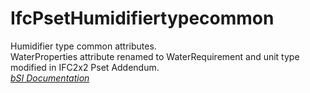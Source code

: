 IfcPsetHumidifiertypecommon
===========================
Humidifier type common attributes.  
WaterProperties attribute renamed to WaterRequirement and unit type modified
in IFC2x2 Pset Addendum.  
[ _bSI
Documentation_](https://standards.buildingsmart.org/IFC/DEV/IFC4_2/FINAL/HTML/schema/ifchvacdomain/pset/pset_humidifiertypecommon.htm)


